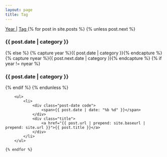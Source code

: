 ```yaml
---
layout: page
title: Tag
---
```

<section>
	<a href="https://blog.kdh0604.kro.kr//">Year </a>| <a href="https://blog.kdh0604.kro.kr//tag">Tag </a>
	{% for post in site.posts %}
		{% unless post.next %}
			<h3 class="code">{{ post.date | category }}</h3>
		{% else %}
			{% capture year %}{{ post.date | category }}{% endcapture %}
			{% capture nyear %}{{ post.next.date | category }}{% endcapture %}
			{% if year != nyear %}
				<h3 class="code">{{ post.date | category }}</h3>
			{% endif %}
		{% endunless %}

		<ul>
			<li>
				<div class="post-date code">
					<span>{{ post.date | date: "%b %d" }}</span>
				</div>
				<div class="title">
					<a href="{{ post.url | prepend: site.baseurl | prepend: site.url }}">{{ post.title }}</a>
				</div>
			</li>
		</ul>

	{% endfor %}

</section>
